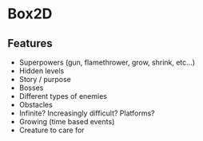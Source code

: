 # Box2D

## Features

- Superpowers (gun, flamethrower, grow, shrink, etc...)
- Hidden levels
- Story / purpose
- Bosses
- Different types of enemies
- Obstacles
- Infinite? Increasingly difficult? Platforms?
- Growing (time based events)
- Creature to care for

